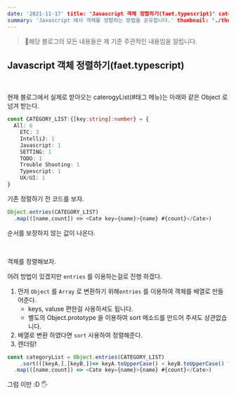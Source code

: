 ```yaml
---
date: '2021-11-17' title: 'Javascript 객체 정렬하기(faet.typescript)' categories: ['Javascript','Typescript']
summary: 'Javascript 에서 객체를 정렬하는 방법을 공유합니다.' thumbnail: './thumbnail.png'
---
```


> 📍해당 블로그의 모든 내용들은 제 기준 주관적인 내용임을 알립니다.

## Javascript 객체 정렬하기(faet.typescript)

​    

현재 블로그에서 실제로 받아오는 caterogyList(#태그 메뉴)는 아래와 같은 Object 로 넘겨 받는다.

```typescript
const CATEGORY_LIST:{[key:string]:number} = {
  All: 6
	ETC: 3
	IntelliJ: 1
	Javascript: 1
	SETTING: 1
	TODO: 1
	Trouble Shooting: 1
	Typescript: 1
	UX/UI: 1
}
```



기존 정렬하기 전 코드를 보자.

```typescript
Object.entries(CATEGORY_LIST)
  .map(([name,count]) => <Cate key={name}>{name} #{count}</Cate>)
```

순서를 보장하지 않는 값이 나온다.

<br>

객체를 정렬해보자. 

어려 방법이 있겠지만 `entries` 를 이용하는걸로 진행 하겠다.

1. 먼저 `Object` 를 `Array` 로 변환하기 위해`entries` 를 이용하여 객체를 배열로 만들어준다. 
   - keys, valuse 편한걸 사용하셔도 됩니다.
   - 별도의 Object.prototype 을 이용하여 sort 메소드를 만드어 주셔도 상관없습니다.
2. 배열로 변환 하였다면 `sort` 사용하여 정렬해준다.
3. 렌더링!

```typescript
const categoryList = Object.entries(CATEGORY_LIST)
	.sort(([keyA,],[keyB,])=> keyA.toUpperCase() < keyB.toUpperCase() ? -1 : 1)
  .map(([name,count]) => <Cate key={name}>{name} #{count}</Cate>)

```

 

그럼 이만 :D 🖐

